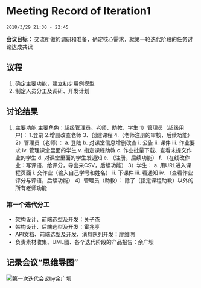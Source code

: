 # Meeting Record of Iteration1

`2018/3/29 21:30 - 22:45`

**会议目标：**
交流所做的调研和准备，确定核心需求，就第一轮迭代阶段的任务讨论达成共识

## 议程

1. 确定主要功能，建立初步用例模型
2. 制定人员分工及调研、开发计划


## 讨论结果

1. 主要功能
主要角色：超级管理员、老师、助教、学生
	1）管理员（超级用户)：
		1.登录
		2.增删改查老师
		3、创建课程
		4.（老师注册的审核，后续功能）
	2）管理员（老师）：
		a. 登陆
		b. 对课堂信息增删改查
				i. 公告
				ii. 课件
				iii. 作业要求
				iv. 管理课堂里面的学生
				v. 指定课程助教
		c. 作业批量下载、查看未提交作业的学生
		d. 对课堂里面的学生发通知
		e. （注册，后续功能）
		f. （在线改作业：写评语，给评分，导出来CSV，后续功能）
	3）学生：
		a. 用URL进入课程页面
			i. 交作业（输入自己学号和姓名）
			ii. 下课件
			iii. 看通知
			iv. （查看作业评分与评语，后续功能）
	4）管理员（助教）：
除了（指定课程助教）以外的所有老师功能


### 第一个迭代分工

- 架构设计、前端选型及开发：关子杰
- 架构设计、后端选型及开发：霍兆亨
- API文档、前端选型及开发、消息队列开发：廖维明
- 负责素材收集、UML图、各个迭代阶段的产品报告：余广坝


## 记录会议“思维导图”

![第一次迭代会议by余广坝](../function.png)


